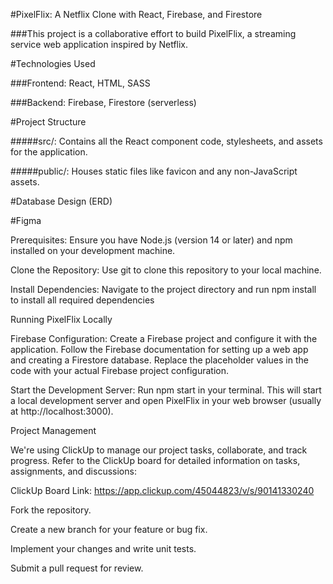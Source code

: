 #PixelFlix: A Netflix Clone with React, Firebase, and Firestore

###This project is a collaborative effort to build PixelFlix, a streaming service web application inspired by Netflix.

#Technologies Used

###Frontend: React, HTML, SASS

###Backend: Firebase, Firestore (serverless)

#Project Structure

#####src/: Contains all the React component code, stylesheets, and assets for the application.

#####public/: Houses static files like favicon and any non-JavaScript assets.

#Database Design (ERD)


#Figma

Prerequisites: Ensure you have Node.js (version 14 or later) and npm installed on your development machine.

Clone the Repository: Use git to clone this repository to your local machine.

Install Dependencies: Navigate to the project directory and run npm install to install all required dependencies

Running PixelFlix Locally

Firebase Configuration: Create a Firebase project and configure it with the application. Follow the Firebase documentation for setting up a web app and creating a Firestore database. Replace the placeholder values in the code with your actual Firebase project configuration.

Start the Development Server: Run npm start in your terminal. This will start a local development server and open PixelFlix in your web browser (usually at http://localhost:3000).

Project Management

We're using ClickUp to manage our project tasks, collaborate, and track progress. Refer to the ClickUp board for detailed information on tasks, assignments, and discussions:



ClickUp Board Link: https://app.clickup.com/45044823/v/s/90141330240


Fork the repository.

Create a new branch for your feature or bug fix.

Implement your changes and write unit tests.

Submit a pull request for review.